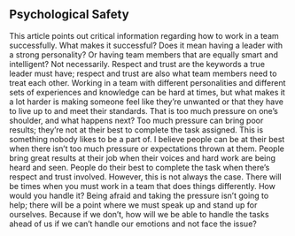 ## Psychological Safety

This article points out critical information regarding how to work in a team successfully. What makes it successful? Does it mean having a leader with a strong personality? Or having team members that are equally smart and intelligent? Not necessarily. Respect and trust are the keywords a true leader must have; respect and trust are also what team members need to treat each other. Working in a team with different personalities and different sets of experiences and knowledge can be hard at times, but what makes it a lot harder is making someone feel like they’re unwanted or that they have to live up to and meet their standards. That is too much pressure on one’s shoulder, and what happens next? Too much pressure can bring poor results; they’re not at their best to complete the task assigned. This is something nobody likes to be a part of. I believe people can be at their best when there isn’t too much pressure or expectations thrown at them. People bring great results at their job when their voices and hard work are being heard and seen. People do their best to complete the task when there’s respect and trust involved.
However, this is not always the case. There will be times when you must work in a team that does things differently. How would you handle it? Being afraid and taking the pressure isn’t going to help; there will be a point where we must speak up and stand up for ourselves. Because if we don’t, how will we be able to handle the tasks ahead of us if we can’t handle our emotions and not face the issue?


